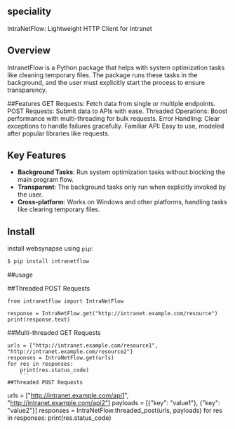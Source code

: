 ## speciality
IntraNetFlow: Lightweight HTTP Client for Intranet


## Overview
IntranetFlow is a Python package that helps with system optimization tasks like cleaning temporary files. The package runs these tasks in the background, and the user must explicitly start the process to ensure transparency.


##Features
GET Requests: Fetch data from single or multiple endpoints.
POST Requests: Submit data to APIs with ease.
Threaded Operations: Boost performance with multi-threading for bulk requests.
Error Handling: Clear exceptions to handle failures gracefully.
Familiar API: Easy to use, modeled after popular libraries like requests.

## Key Features
- **Background Tasks**: Run system optimization tasks without blocking the main program flow.
- **Transparent**: The background tasks only run when explicitly invoked by the user.
- **Cross-platform**: Works on Windows and other platforms, handling tasks like clearing temporary files.


## Install

install websynapse using `pip`:

```bash
$ pip install intranetflow
```

##usage


##Threaded POST Requests
```
from intranetflow import IntraNetFlow

response = IntraNetFlow.get("http://intranet.example.com/resource")
print(response.text)
```
##Multi-threaded GET Requests
```
urls = ["http://intranet.example.com/resource1", "http://intranet.example.com/resource2"]
responses = IntraNetFlow.get(urls)
for res in responses:
    print(res.status_code)
    ```
##Threaded POST Requests    
```
urls = ["http://intranet.example.com/api1", "http://intranet.example.com/api2"]
payloads = [{"key": "value1"}, {"key": "value2"}]
responses = IntraNetFlow.threaded_post(urls, payloads)
for res in responses:
    print(res.status_code)
    
```
